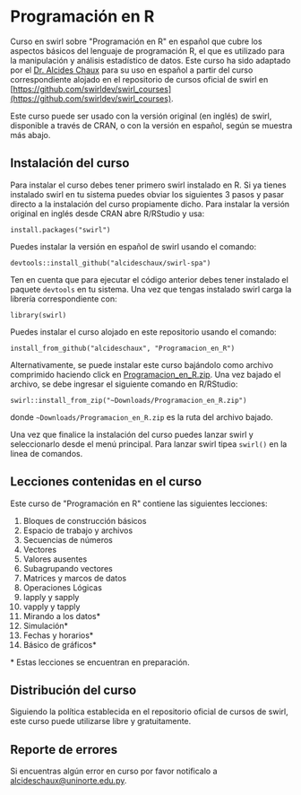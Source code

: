# Programación en R
Curso en swirl sobre "Programación en R" en español que cubre los aspectos básicos del lenguaje de programación R, el que es utilizado para la manipulación y análisis estadístico de datos. Este curso ha sido adaptado por el [Dr. Alcides Chaux](https://github.com/alcideschaux) para su uso en español a partir del curso correspondiente alojado en el repositorio de cursos oficial de swirl en [https://github.com/swirldev/swirl_courses](https://github.com/swirldev/swirl_courses).

Este curso puede ser usado con la versión original (en inglés) de swirl, disponible a través de CRAN, o con la versión en español, según se muestra más abajo.

## Instalación del curso
Para instalar el curso debes tener primero swirl instalado en R. Si ya tienes instalado swirl en tu sistema puedes obviar los siguientes 3 pasos y pasar directo a la instalación del curso propiamente dicho. Para instalar la versión original en inglés desde CRAN abre R/RStudio y usa:

```
install.packages("swirl")
```

Puedes instalar la versión en español de swirl usando el comando:

```
devtools::install_github("alcideschaux/swirl-spa")
```

Ten en cuenta que para ejecutar el código anterior debes tener instalado el paquete `devtools` en tu sistema. Una vez que tengas instalado swirl carga la librería correspondiente con:

```
library(swirl)
```

Puedes instalar el curso alojado en este repositorio usando el comando:

```
install_from_github("alcideschaux", "Programacion_en_R")
```

Alternativamente, se puede instalar este curso bajándolo como archivo comprimido haciendo click en [Programacion_en_R.zip](https://github.com/alcideschaux/Programacion_en_R/blob/master/Programacion_en_R.zip). Una vez bajado el archivo, se debe ingresar el siguiente comando en R/RStudio:

```
swirl::install_from_zip("~Downloads/Programacion_en_R.zip")
```

donde `~Downloads/Programacion_en_R.zip` es la ruta del archivo bajado.

Una vez que finalice la instalación del curso puedes lanzar swirl y seleccionarlo desde el menú principal. Para lanzar swirl tipea `swirl()` en la linea de comandos.

## Lecciones contenidas en el curso
Este curso de "Programación en R" contiene las siguientes lecciones:

1. Bloques de construcción básicos
2. Espacio de trabajo y archivos
3. Secuencias de números
4. Vectores
5. Valores ausentes
6. Subagrupando vectores
7. Matrices y marcos de datos
8. Operaciones Lógicas
9. lapply y sapply
10. vapply y tapply
11. Mirando a los datos*
12. Simulación*
13. Fechas y horarios*
14. Básico de gráficos*

\* Estas lecciones se encuentran en preparación.

## Distribución del curso
Siguiendo la política establecida en el repositorio oficial de cursos de swirl, este curso puede utilizarse libre y gratuitamente.

## Reporte de errores
Si encuentras algún error en curso por favor notificalo a [alcideschaux@uninorte.edu.py](mailto:alcideschaux@uninorte.edu.py).